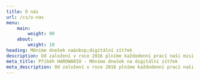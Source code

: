 ```yaml
---
title: O nás
url: /cs/o-nas
menu: 
    main:
        weight: 90
    about:
        weight: 10
heading: Měníme dnešek na&nbsp;digitální zítřek
description: Od založení v roce 2016 plníme každodenní prací naši misi transformovat dnešek na digitální zítřek. Jsme přesvědčeni, že digitalizace přinese lidstvu významné úspory energií a výrazně zlepší podmínky života na Zemi.
meta_title: Příběh HARDWARIO - Měníme dnešek na digitální zítřek
meta_description: Od založení v roce 2016 plníme každodenní prací naši misi transformovat dnešek na digitální zítřek. Jsme přesvědčeni, že digitalizace přinese lidstvu významné úspory energií a výrazně zlepší podmínky života na Zemi.
---
```

